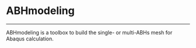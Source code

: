 # ABHmodeling

------

ABHmodeling is a toolbox to build the single- or multi-ABHs mesh for Abaqus calculation. 